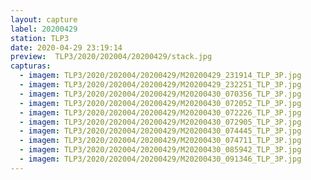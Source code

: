 ```yaml
---
layout: capture
label: 20200429
station: TLP3
date: 2020-04-29 23:19:14
preview:  TLP3/2020/202004/20200429/stack.jpg
capturas:
  - imagem: TLP3/2020/202004/20200429/M20200429_231914_TLP_3P.jpg
  - imagem: TLP3/2020/202004/20200429/M20200429_232251_TLP_3P.jpg
  - imagem: TLP3/2020/202004/20200429/M20200430_070356_TLP_3P.jpg
  - imagem: TLP3/2020/202004/20200429/M20200430_072052_TLP_3P.jpg
  - imagem: TLP3/2020/202004/20200429/M20200430_072226_TLP_3P.jpg
  - imagem: TLP3/2020/202004/20200429/M20200430_072905_TLP_3P.jpg
  - imagem: TLP3/2020/202004/20200429/M20200430_074445_TLP_3P.jpg
  - imagem: TLP3/2020/202004/20200429/M20200430_074711_TLP_3P.jpg
  - imagem: TLP3/2020/202004/20200429/M20200430_085942_TLP_3P.jpg
  - imagem: TLP3/2020/202004/20200429/M20200430_091346_TLP_3P.jpg
---
```

